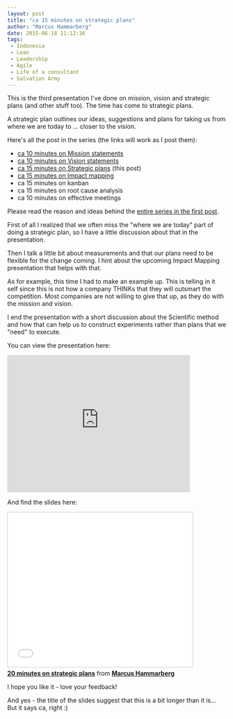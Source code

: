 ```yaml
---
layout: post
title: "ca 15 minutes on strategic plans"
author: "Marcus Hammarberg"
date: 2015-06-18 11:12:16
tags:
 - Indonesia
 - Lean
 - Leadership
 - Agile
 - Life of a consultant
 - Salvation Army
---
```


This is the third presentation I've done on mission, vision and strategic plans (and other stuff too). The time has come to strategic plans. 

A strategic plan outlines our ideas, suggestions and plans for taking us from where we are today to ... closer to the vision. 

Here's all the post in the series (the links will work as I post them):

* [ca 10 minutes on Mission statements](/2015/06/ca--minutes-on-mission.html)
* [ca 10 minutes on Vision statements](/2015/06/ca--minutes-on-vision-statements.html) 
* [ca 15 minutes on Strategic plans](/2015/06/ca--minutes-on-vision-statements.html) (this post)
* [ca 15 minutes on Impact mapping](/2015/06/ca--minutes-on-impact-mapping.html)
* ca 15 minutes on kanban
* ca 15 minutes on root cause analysis
* ca 10 minutes on effective meetings

Please read the reason and ideas behind the [entire series in the first post](/2015/06/new-series-marcus-on-business.html).

<a name='more'></a>

First of all I realized that we often miss the "where we are today" part of doing a strategic plan, so I have a little discussion about that in the presentation. 

Then I talk a little bit about measurements and that our plans need to be flexible for the change coming. I hint about the upcoming Impact Mapping presentation that helps with that. 

As for example, this time I had to make an example up. This is telling in it self since this is not how a company THINKs that they will outsmart the competition. Most companies are not willing to give that up, as they do with the mission and vision. 

I end the presentation with a short discussion about the Scientific method and how that can help us to construct experiments rather than plans that we "need" to execute. 

You can view the presentation here: 
<iframe width="420" height="315" src="https://www.youtube.com/embed/5Ibno8_CN9U" frameborder="0" allowfullscreen></iframe>

And find the slides here: 
<iframe src="//www.slideshare.net/slideshow/embed_code/key/mQX6T3lcSeNrA1" width="425" height="355" frameborder="0" marginwidth="0" marginheight="0" scrolling="no" style="border:1px solid #CCC; border-width:1px; margin-bottom:5px; max-width: 100%;" allowfullscreen> </iframe> <div style="margin-bottom:5px"> <strong> <a href="//www.slideshare.net/marcusoftnet/20-minutes-on-strategic-plans" title="20 minutes on strategic plans" target="_blank">20 minutes on strategic plans</a> </strong> from <strong><a href="//www.slideshare.net/marcusoftnet" target="_blank">Marcus Hammarberg</a></strong> </div>

I hope you like it - love your feedback!

And yes - the title of the slides suggest that this is a bit longer than it is... But it says ca, right :)
